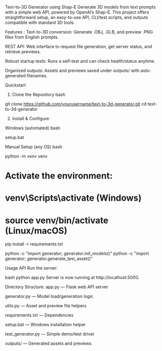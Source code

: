 Text-to-3D Generator using Shap-E
Generate 3D models from text prompts with a simple web API, powered by OpenAI’s Shap-E. This project offers straightforward setup, an easy-to-use API, CLI/test scripts, and outputs compatible with standard 3D tools.

Features :
Text-to-3D conversion: Generate .OBJ, .GLB, and preview .PNG files from English prompts.

REST API: Web interface to request file generation, get server status, and retrieve previews.

Robust startup tests: Runs a self-test and can check health/status anytime.

Organized outputs: Assets and previews saved under outputs/ with auto-generated filenames.

Quickstart
1. Clone the Repository
bash

git clone https://github.com/yourusername/text-to-3d-generator.git
cd text-to-3d-generator

2. Install & Configure

Windows (automated)
bash

setup.bat


Manual Setup (any OS)
bash

python -m venv venv

# Activate the environment:

#   venv\Scripts\activate   (Windows)
#   source venv/bin/activate (Linux/macOS)

pip install -r requirements.txt

python -c "import generator; generator.init_models()"
python -c "import generator; generator.generate_test_asset()"

Usage
API
Run the server:

bash
python app.py
Server is now running at http://localhost:5000.


Directory Structure:
app.py — Flask web API server

generator.py — Model load/generation logic

utils.py — Asset and preview file helpers

requirements.txt — Dependencies

setup.bat — Windows installation helper

test_generator.py — Simple demo/test driver

outputs/ — Generated assets and previews
